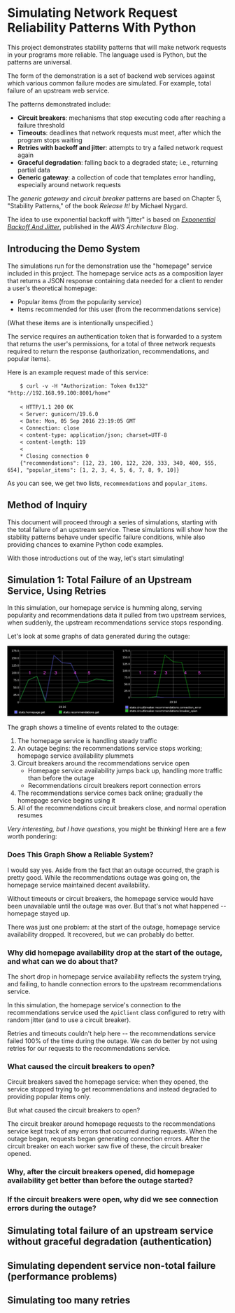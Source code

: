 # Simulating Network Request Reliability Patterns With Python

This project demonstrates stability patterns that will make network requests in
your programs more reliable. The language used is Python, but the patterns are
universal.

The form of the demonstration is a set of backend web services against which
various common failure modes are simulated. For example, total failure of an
upstream web service.

The patterns demonstrated include:

* **Circuit breakers**: mechanisms that stop executing code after reaching a failure threshold
* **Timeouts**: deadlines that network requests must meet, after which the program stops waiting
* **Retries with backoff and jitter**: attempts to try a failed network request again
* **Graceful degradation**: falling back to a degraded state; i.e., returning partial data
* **Generic gateway**: a collection of code that templates error handling, especially around network requests

The _generic gateway_ and _circuit breaker_ patterns are based on Chapter 5,
"Stability Patterns," of the book *Release It!* by Michael Nygard.

The idea to use exponential backoff with "jitter" is based on [*Exponential
Backoff And Jitter*](https://www.awsarchitectureblog.com/2015/03/backoff.html),
published in the *AWS Architecture Blog*.

## Introducing the Demo System

The simulations run for the demonstration use the "homepage" service included in
this project. The homepage service acts as a composition layer that returns a
JSON response containing data needed for a client to render a user's theoretical
homepage:

* Popular items (from the popularity service)
* Items recommended for this user (from the recommendations service)

(What these items are is intentionally unspecified.)

The service requires an authentication token that is forwarded to a system that
returns the user's permissions, for a total of three network requests required
to return the response (authorization, recommendations, and popular items).

Here is an example request made of this service:

```
    $ curl -v -H "Authorization: Token 0x132" "http://192.168.99.100:8001/home"

    < HTTP/1.1 200 OK
    < Server: gunicorn/19.6.0
    < Date: Mon, 05 Sep 2016 23:19:05 GMT
    < Connection: close
    < content-type: application/json; charset=UTF-8
    < content-length: 119
    <
    * Closing connection 0
    {"recommendations": [12, 23, 100, 122, 220, 333, 340, 400, 555, 654], "popular_items": [1, 2, 3, 4, 5, 6, 7, 8, 9, 10]}
```

As you can see, we get two lists, `recommendations` and `popular_items`.

## Method of Inquiry

This document will proceed through a series of simulations, starting with the
total failure of an upstream service. These simulations will show how the
stability patterns behave under specific failure conditions, while also
providing chances to examine Python code examples.
 
With those introductions out of the way, let's start simulating!

## Simulation 1: Total Failure of an Upstream Service, Using Retries

In this simulation, our homepage service is humming along, serving popularity
and recommendations data it pulled from two upstream services, when suddenly,
the upstream recommendations service stops responding.

Let's look at some graphs of data generated during the outage:

![Graph showing the recommendations service outage](images/outage_simulation.png)

The graph shows a timeline of events related to the outage:

1. The homepage service is handling steady traffic
2. An outage begins: the recommendations service stops working; homepage service availability plummets
3. Circuit breakers around the recommendations service open
    * Homepage service availability jumps back up, handling more traffic than before the outage
    * Recommendations circuit breakers report connection errors
4. The recommendations service comes back online; gradually the homepage service begins using it
8. All of the recommendations circuit breakers close, and normal operation resumes

*Very interesting, but I have questions*, you might be thinking! Here are a few
worth pondering:

### Does This Graph Show a Reliable System?

I would say yes. Aside from the fact that an outage occurred, the graph is
pretty good. While the recommendations outage was going on, the homepage
service maintained decent availability.

Without timeouts or circuit breakers, the homepage service would have been
unavailable until the outage was over. But that's not what happened --
homepage stayed up.

There was just one problem: at the start of the outage, homepage service
availability dropped. It recovered, but we can probably do better.

### Why did homepage availability drop at the start of the outage, and what can we do about that?

The short drop in homepage service availability reflects the system trying, and
failing, to handle connection errors to the upstream recommendations service.

In this simulation, the homepage service's connection to the recommendations
service used the `ApiClient` class configured to retry with random jitter (and
to use a circuit breaker).

Retries and timeouts couldn't help here -- the recommendations service failed
100% of the time during the outage. We can do better by not using retries for
our requests to the recommendations service.

### What caused the circuit breakers to open?

Circuit breakers saved the homepage service: when they opened, the service
stopped trying to get recommendations and instead degraded to providing
popular items only.

But what caused the circuit breakers to open?

The circuit breaker around homepage requests to the recommendations service kept
track of any errors that occurred during requests. When the outage began, requests
began generating connection errors. After the circuit breaker on each worker saw
five of these, the circuit breaker opened.

### Why, after the circuit breakers opened, did homepage availability get better than before the outage started?
### If the circuit breakers were open, why did we see connection errors during the outage?


## Simulating total failure of an upstream service without graceful degradation (authentication)

## Simulating dependent service non-total failure (performance problems)

## Simulating too many retries

